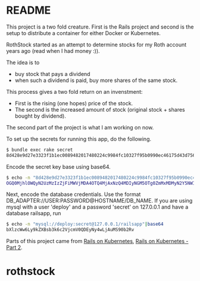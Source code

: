 # README

This project is a two fold creature.  First is the Rails project and second is the setup to distribute a container for either Docker or Kubernetes.

RothStock started as an attempt to determine stocks for my Roth account years ago (read when I had money :)).

The idea is to 
* buy stock that pays a dividend 
* when such a dividend is paid, buy more shares of the same stock.

This process gives a two fold return on an invenstment:
* First is the rising (one hopes) price of the stock.
* The second is the increased amount of stock (original stock + shares bought by dividend).

The second part of the project is what I am working on now.

To set up the secrets for running this app, do the following.

```sh
$ bundle exec rake secret
8d428e9d27e3323f1b1ec0089482017480224c9984fc10327f95b0990ec46175d43d756fd644c3bca3703a337a94ced69c868ab0470ac201cd1b6a80c3f89e4a
```

Encode the secret key base using base64.

```sh
$ echo -n "8d428e9d27e3323f1b1ec0089482017480224c9984fc10327f95b0990ec46175d43d756fd644c3bca3703a337a94ced69c868ab0470ac201cd1b6a80c3f89e4a" | base64
OGQ0MjhlOWQyN2UzMzIzZjFiMWVjMDA4OTQ4MjAxNzQ4MDIyNGM5OTg0ZmMxMDMyN2Y5NWIwOTkwZWM0NjE3NWQ0M2Q3NTZmZDY0NGMzYmNhMzcwM2EzMzdhOTRjZWQ2OWM4NjhhYjA0NzBhYzIwMWNkMWI2YTgwYzNmODllNGE=
```

Next, encode the database credentials. Use the format DB_ADAPTER://USER:PASSWORD@HOSTNAME/DB_NAME. If you are using mysql with a user 'deploy' and a password 'secret' on 127.0.0.1 and have a database railsapp, run

```sh
$ echo -n "mysql://deploy:secret@127.0.0.1/railsapp"|base64
bXlzcWw6Ly9kZXBsb3k6c2VjcmV0QDEyNy4wLjAuMS90b2Rv
```

Parts of this project came from [Rails on Kubernetes](https://github.com/tzumby/rails-on-kubernetes.git), [Rails on Kubernetes - Part 2](https://blog.cosmocloud.co/rails-on-kubernetes-part-2/).

# rothstock
